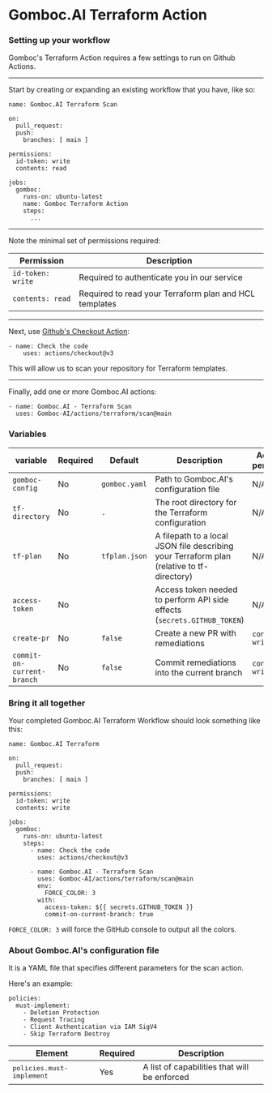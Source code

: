 # Gomboc.AI Terraform Action

### Setting up your workflow

Gomboc's Terraform Action requires a few settings to run on Github Actions.

---

Start by creating or expanding an existing workflow that you have, like so:

```
name: Gomboc.AI Terraform Scan

on:
  pull_request:
  push:
    branches: [ main ]

permissions:
  id-token: write
  contents: read

jobs:
  gomboc:
    runs-on: ubuntu-latest
    name: Gomboc Terraform Action
    steps:
      ...
```

---

Note the minimal set of permissions required:

| Permission | Description |
| --- | --- |
| `id-token: write` | Required to authenticate you in our service |
| `contents: read` | Required to read your Terraform plan and HCL templates |

---

Next, use [Github's Checkout Action](https://github.com/marketplace/actions/checkout):

```
- name: Check the code
    uses: actions/checkout@v3
```

This will allow us to scan your repository for Terraform templates. 

---

Finally, add one or more Gomboc.AI actions:

```
- name: Gomboc.AI - Terraform Scan
  uses: Gomboc-AI/actions/terraform/scan@main
```

### Variables

| variable | Required | Default | Description | Additional permissions |
| --- | --- | --- | --- | --- |
| `gomboc-config` | No |  `gomboc.yaml` | Path to Gomboc.AI's configuration file | N/A |
| `tf-directory` | No | `.` | The root directory for the Terraform configuration | N/A |
| `tf-plan` | No | `tfplan.json` | A filepath to a local JSON file describing your Terraform plan (relative to tf-directory) | N/A |
| `access-token` | No |   | Access token needed to perform API side effects (`secrets.GITHUB_TOKEN`) | N/A |
| `create-pr` | No |  `false` | Create a new PR with remediations | `contents: write` |
| `commit-on-current-branch` | No |  `false` | Commit remediations into the current branch | `contents: write` |

### Bring it all together

Your completed Gomboc.AI Terraform Workflow should look something like this:

```
name: Gomboc.AI Terraform

on:
  pull_request:
  push:
    branches: [ main ]

permissions:
  id-token: write
  contents: write

jobs:
  gomboc:
    runs-on: ubuntu-latest
    steps:
      - name: Check the code
        uses: actions/checkout@v3
        
      - name: Gomboc.AI - Terraform Scan
        uses: Gomboc-AI/actions/terraform/scan@main
        env:
          FORCE_COLOR: 3
        with:
          access-token: ${{ secrets.GITHUB_TOKEN }} 
          commit-on-current-branch: true
```

`FORCE_COLOR: 3` will force the GitHub console to output all the colors.

### About Gomboc.AI's configuration file

It is a YAML file that specifies different parameters for the scan action.

Here's an example:

```
policies: 
  must-implement:
    - Deletion Protection
    - Request Tracing
    - Client Authentication via IAM SigV4
    - Skip Terraform Destroy
```

| Element | Required | Description |
| --- | --- | --- |
| <kbd>policies.must-implement</kbd> | Yes | A list of capabilities that will be enforced |